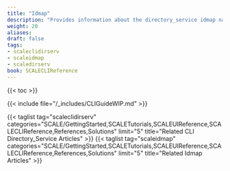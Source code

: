 ```yaml
---
title: "Idmap"
description: "Provides information about the directory_service idmap namespace in the TrueNAS CLI. Includes command syntax and common commands."
weight: 20
aliases:
draft: false
tags:
- scaleclidirserv
- scaleidmap
- scaledirserv
book: SCALECLIReference
---
```


{{< toc >}}


{{< include file="/_includes/CLIGuideWIP.md" >}}


{{< taglist tag="scaleclidirserv" categories="SCALE/GettingStarted,SCALETutorials,SCALEUIReference,SCALECLIReference,References,Solutions" limit="5" title="Related CLI Directory_Service Articles" >}}
{{< taglist tag="scaleidmap" categories="SCALE/GettingStarted,SCALETutorials,SCALEUIReference,SCALECLIReference,References,Solutions" limit="5" title="Related Idmap Articles" >}}
